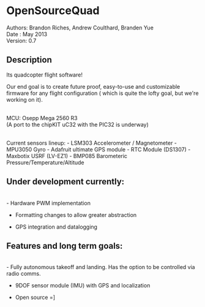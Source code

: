 OpenSourceQuad
==========

Authors: Brandon Riches, Andrew Coulthard, Branden Yue  <br />
Date   : May 2013 <br />
Version: 0.7 <br />

Description
-----------

Its quadcopter flight software! 

Our end goal is to create future proof, easy-to-use 
and customizable firmware for any flight configuration ( which is quite the lofty goal, but we're working on it).
<br /><br />

MCU: Osepp Mega 2560 R3   
(A port to the chipKIT uC32 with the PIC32 is underway)

<br />
Current sensors lineup:
 - LSM303 Accelerometer / Magnetometer 
 - MPU3050 Gyro
 - Adafruit ultimate GPS module
 - RTC Module (DS1307)
 - Maxbotix USRF (LV-EZ1)
 - BMP085 Barometeric Pressure/Temperature/Altitude
 

Under development currently:
----------------------------

 <br />
  - Hardware PWM implementation

  - Formatting changes to allow greater abstraction

  - GPS integration and datalogging <br />


Features and long term goals:
----------------------------
   <br />
  - Fully autonomous takeoff and landing. Has the option to be controlled via radio comms. <br />

  - 9DOF sensor module (IMU) with GPS and localization  <br />
  
  - Open source =]
   <br />
   <br />


